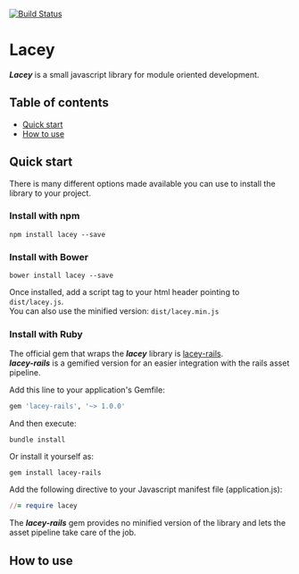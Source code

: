 [![Build Status](https://travis-ci.org/alexzicat/lacey.svg?branch=master)](https://travis-ci.org/alexzicat/lacey)

# Lacey
***Lacey*** is a small javascript library for module oriented development.

## Table of contents
- [Quick start](#quick-start)
- [How to use](#how-to-use)

## Quick start
There is many different options made available you can use to install the library to your project.

### Install with npm
```shell
npm install lacey --save
```
 
### Install with Bower
```shell
bower install lacey --save
```

Once installed, add a script tag to your html header pointing to `dist/lacey.js`.  
You can also use the minified version: `dist/lacey.min.js`

### Install with Ruby
The official gem that wraps the ***lacey*** library is [lacey-rails](https://github.com/alexzicat/lacey-rails).  
***lacey-rails*** is a gemified version for an easier integration with the rails asset pipeline.

Add this line to your application's Gemfile:

```ruby
gem 'lacey-rails', '~> 1.0.0'
```

And then execute:
```shell
bundle install
````
    
Or install it yourself as:
```shell
gem install lacey-rails
````

Add the following directive to your Javascript manifest file (application.js):
```ruby
//= require lacey
```
The ***lacey-rails*** gem provides no minified version of the library and lets the asset pipeline take care of the job.

## How to use

